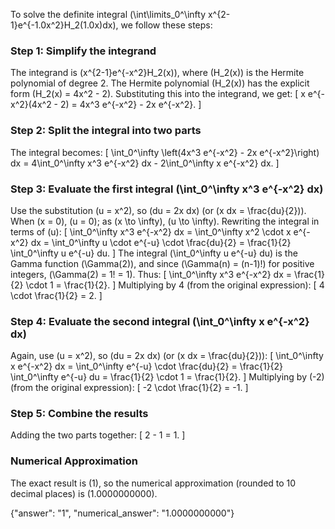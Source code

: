

To solve the definite integral \(\int\limits_0^\infty x^{2-1}e^{-1.0x^2}H_2(1.0x)dx\), we follow these steps:

### Step 1: Simplify the integrand
The integrand is \(x^{2-1}e^{-x^2}H_2(x)\), where \(H_2(x)\) is the Hermite polynomial of degree 2. The Hermite polynomial \(H_2(x)\) has the explicit form \(H_2(x) = 4x^2 - 2\). Substituting this into the integrand, we get:
\[
x e^{-x^2}(4x^2 - 2) = 4x^3 e^{-x^2} - 2x e^{-x^2}.
\]

### Step 2: Split the integral into two parts
The integral becomes:
\[
\int_0^\infty \left(4x^3 e^{-x^2} - 2x e^{-x^2}\right) dx = 4\int_0^\infty x^3 e^{-x^2} dx - 2\int_0^\infty x e^{-x^2} dx.
\]

### Step 3: Evaluate the first integral \(\int_0^\infty x^3 e^{-x^2} dx\)
Use the substitution \(u = x^2\), so \(du = 2x dx\) (or \(x dx = \frac{du}{2}\)). When \(x = 0\), \(u = 0\); as \(x \to \infty\), \(u \to \infty\). Rewriting the integral in terms of \(u\):
\[
\int_0^\infty x^3 e^{-x^2} dx = \int_0^\infty x^2 \cdot x e^{-x^2} dx = \int_0^\infty u \cdot e^{-u} \cdot \frac{du}{2} = \frac{1}{2} \int_0^\infty u e^{-u} du.
\]
The integral \(\int_0^\infty u e^{-u} du\) is the Gamma function \(\Gamma(2)\), and since \(\Gamma(n) = (n-1)!\) for positive integers, \(\Gamma(2) = 1! = 1\). Thus:
\[
\int_0^\infty x^3 e^{-x^2} dx = \frac{1}{2} \cdot 1 = \frac{1}{2}.
\]
Multiplying by 4 (from the original expression):
\[
4 \cdot \frac{1}{2} = 2.
\]

### Step 4: Evaluate the second integral \(\int_0^\infty x e^{-x^2} dx\)
Again, use \(u = x^2\), so \(du = 2x dx\) (or \(x dx = \frac{du}{2}\)):
\[
\int_0^\infty x e^{-x^2} dx = \int_0^\infty e^{-u} \cdot \frac{du}{2} = \frac{1}{2} \int_0^\infty e^{-u} du = \frac{1}{2} \cdot 1 = \frac{1}{2}.
\]
Multiplying by \(-2\) (from the original expression):
\[
-2 \cdot \frac{1}{2} = -1.
\]

### Step 5: Combine the results
Adding the two parts together:
\[
2 - 1 = 1.
\]

### Numerical Approximation
The exact result is \(1\), so the numerical approximation (rounded to 10 decimal places) is \(1.0000000000\).

{"answer": "1", "numerical_answer": "1.0000000000"}